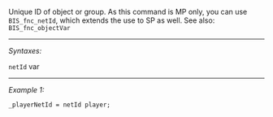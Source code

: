 Unique ID of object or group.  As this command is MP only, you can use `BIS_fnc_netId`, which extends the use to SP as well. See also: `BIS_fnc_objectVar`


---
*Syntaxes:*

`netId`  var

---
*Example 1:*

```sqf
_playerNetId = netId player;
```